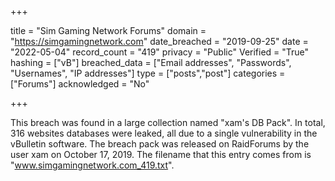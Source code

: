+++

title = "Sim Gaming Network Forums"
domain = "https://simgamingnetwork.com"
date_breached = "2019-09-25"
date = "2022-05-04"
record_count = "419"
privacy = "Public"
Verified = "True"
hashing = ["vB"]
breached_data = ["Email addresses", "Passwords", "Usernames", "IP addresses"]
type = ["posts","post"]
categories = ["Forums"]
acknowledged = "No"


+++


This breach was found in a large collection named "xam's DB Pack". In total, 316 websites databases were leaked, all due to a single vulnerability in the vBulletin software. The breach pack was released on RaidForums by the user xam on October 17, 2019. The filename that this entry comes from is "www.simgamingnetwork.com_419.txt".

